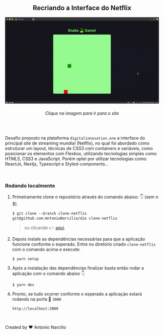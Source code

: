 <h2 align="center"><b>Recriando a Interface do Netflix</b></h2>
<a href="https://clone-netflix-two.vercel.app">
  <img src="./.github/screen-capture.gif" />
</a>
<h6 align="center">Clique na imagem para ir para o site</h6>
<br>

Desafio proposto na plataforma `digitalinnovation.one` a interface do principal site de streaming mundial (Netflix), no qual foi abordado como estruturar um layout, técnicas de CSS3 com containers e variáveis, como posicionar os elementos com Flexbox, utilizando tecnologias simples como HTML5, CSS3 e JavaScript. Porém optei por utilizar tecnologias como: ReactJs, Nextjs, Typescript e Styled-components...

<br>

### Rodando localmente

1. Primeiramente clone o repositório através do comando abaixo:
   👇 (sem o $).
   ~~~
   $ git clone --branch clone-netflix git@github.com:AntonioNarcilio/dio clone-netflix
   ~~~
   > ou clicando 👉 [aqui](https://github.com/AntonioNarcilio/dio/archive/refs/heads/clone-netflix.zip).

2. Depois instale as dependências necessárias para que a aplicação funcione conforme o esperado. Entre no diretório criado `clone-netflix` com o comando acima e execute:
   ```
   $ yarn setup
   ```
3. Após a instalação das dependências finalizar basta então rodar a aplicação com o comando abaixo 👇

   ```
   $ yarn dev
   ```

4. Pronto, se tudo ocorrer conforme o esperado a aplicação estará rodando na porta 🚪 `3000`
   ```
   http://localhost:3000
   ```

<br>

Created by ♥️ Antonio Narcilio
